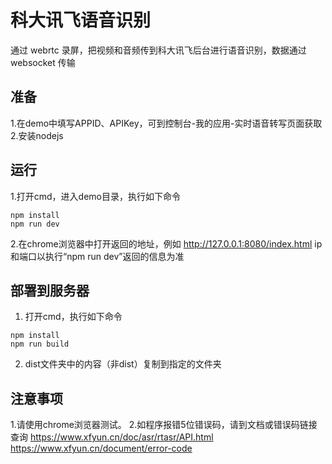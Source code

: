 # 科大讯飞语音识别
通过 webrtc 录屏，把视频和音频传到科大讯飞后台进行语音识别，数据通过 websocket 传输
## 准备
1.在demo中填写APPID、APIKey，可到控制台-我的应用-实时语音转写页面获取
2.安装nodejs

## 运行
1.打开cmd，进入demo目录，执行如下命令
 ```
 npm install
 npm run dev
 ```
2.在chrome浏览器中打开返回的地址，例如
http://127.0.0.1:8080/index.html
ip和端口以执行“npm run dev”返回的信息为准

## 部署到服务器
1. 打开cmd，执行如下命令
 ```
 npm install
 npm run build
 ```
 2. dist文件夹中的内容（非dist）复制到指定的文件夹
 
## 注意事项
1.请使用chrome浏览器测试。
2.如程序报错5位错误码，请到文档或错误码链接查询
  https://www.xfyun.cn/doc/asr/rtasr/API.html
  https://www.xfyun.cn/document/error-code


